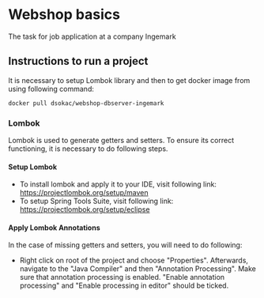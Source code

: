 # Webshop basics
The task for job application at a company Ingemark

## Instructions to run a project
It is necessary to setup Lombok library and then to get docker image from using following command:
```
docker pull dsokac/webshop-dbserver-ingemark
```
### Lombok
Lombok is used to generate getters and setters. To ensure its correct functioning, it is necessary to do following steps.

#### Setup Lombok
- To install lombok and apply it to your IDE, visit following link: https://projectlombok.org/setup/maven
- To setup Spring Tools Suite, visit following link: https://projectlombok.org/setup/eclipse

#### Apply Lombok Annotations 
In the case of missing getters and setters, you will need to do following:
- Right click on root of the project and choose "Properties". Afterwards, navigate to the "Java Compiler" and then "Annotation Processing". Make sure that annotation processing is enabled. "Enable annotation processing" and "Enable processing in editor" should be ticked.
